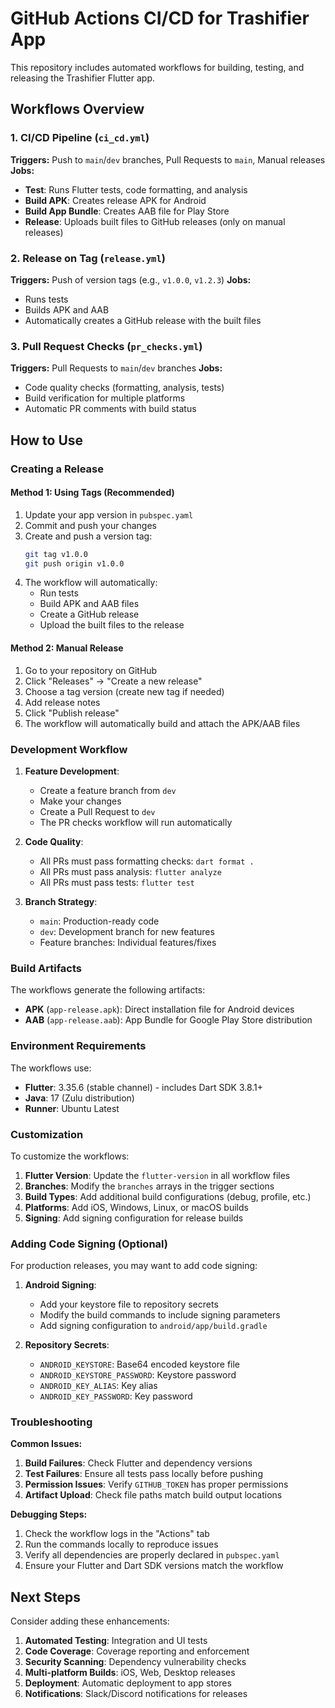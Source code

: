 # GitHub Actions CI/CD for Trashifier App

This repository includes automated workflows for building, testing, and releasing the Trashifier Flutter app.

## Workflows Overview

### 1. CI/CD Pipeline (`ci_cd.yml`)
**Triggers:** Push to `main`/`dev` branches, Pull Requests to `main`, Manual releases
**Jobs:**
- **Test**: Runs Flutter tests, code formatting, and analysis
- **Build APK**: Creates release APK for Android
- **Build App Bundle**: Creates AAB file for Play Store
- **Release**: Uploads built files to GitHub releases (only on manual releases)

### 2. Release on Tag (`release.yml`)
**Triggers:** Push of version tags (e.g., `v1.0.0`, `v1.2.3`)
**Jobs:**
- Runs tests
- Builds APK and AAB
- Automatically creates a GitHub release with the built files

### 3. Pull Request Checks (`pr_checks.yml`)
**Triggers:** Pull Requests to `main`/`dev` branches
**Jobs:**
- Code quality checks (formatting, analysis, tests)
- Build verification for multiple platforms
- Automatic PR comments with build status

## How to Use

### Creating a Release

#### Method 1: Using Tags (Recommended)
1. Update your app version in `pubspec.yaml`
2. Commit and push your changes
3. Create and push a version tag:
   ```bash
   git tag v1.0.0
   git push origin v1.0.0
   ```
4. The workflow will automatically:
   - Run tests
   - Build APK and AAB files
   - Create a GitHub release
   - Upload the built files to the release

#### Method 2: Manual Release
1. Go to your repository on GitHub
2. Click "Releases" → "Create a new release"
3. Choose a tag version (create new tag if needed)
4. Add release notes
5. Click "Publish release"
6. The workflow will automatically build and attach the APK/AAB files

### Development Workflow

1. **Feature Development**:
   - Create a feature branch from `dev`
   - Make your changes
   - Create a Pull Request to `dev`
   - The PR checks workflow will run automatically

2. **Code Quality**:
   - All PRs must pass formatting checks: `dart format .`
   - All PRs must pass analysis: `flutter analyze`
   - All PRs must pass tests: `flutter test`

3. **Branch Strategy**:
   - `main`: Production-ready code
   - `dev`: Development branch for new features
   - Feature branches: Individual features/fixes

### Build Artifacts

The workflows generate the following artifacts:

- **APK** (`app-release.apk`): Direct installation file for Android devices
- **AAB** (`app-release.aab`): App Bundle for Google Play Store distribution

### Environment Requirements

The workflows use:
- **Flutter**: 3.35.6 (stable channel) - includes Dart SDK 3.8.1+
- **Java**: 17 (Zulu distribution)
- **Runner**: Ubuntu Latest

### Customization

To customize the workflows:

1. **Flutter Version**: Update the `flutter-version` in all workflow files
2. **Branches**: Modify the `branches` arrays in the trigger sections
3. **Build Types**: Add additional build configurations (debug, profile, etc.)
4. **Platforms**: Add iOS, Windows, Linux, or macOS builds
5. **Signing**: Add signing configuration for release builds

### Adding Code Signing (Optional)

For production releases, you may want to add code signing:

1. **Android Signing**:
   - Add your keystore file to repository secrets
   - Modify the build commands to include signing parameters
   - Add signing configuration to `android/app/build.gradle`

2. **Repository Secrets**:
   - `ANDROID_KEYSTORE`: Base64 encoded keystore file
   - `ANDROID_KEYSTORE_PASSWORD`: Keystore password
   - `ANDROID_KEY_ALIAS`: Key alias
   - `ANDROID_KEY_PASSWORD`: Key password

### Troubleshooting

**Common Issues:**

1. **Build Failures**: Check Flutter and dependency versions
2. **Test Failures**: Ensure all tests pass locally before pushing
3. **Permission Issues**: Verify `GITHUB_TOKEN` has proper permissions
4. **Artifact Upload**: Check file paths match build output locations

**Debugging Steps:**

1. Check the workflow logs in the "Actions" tab
2. Run the commands locally to reproduce issues
3. Verify all dependencies are properly declared in `pubspec.yaml`
4. Ensure your Flutter and Dart SDK versions match the workflow

## Next Steps

Consider adding these enhancements:

1. **Automated Testing**: Integration and UI tests
2. **Code Coverage**: Coverage reporting and enforcement
3. **Security Scanning**: Dependency vulnerability checks
4. **Multi-platform Builds**: iOS, Web, Desktop releases
5. **Deployment**: Automatic deployment to app stores
6. **Notifications**: Slack/Discord notifications for releases